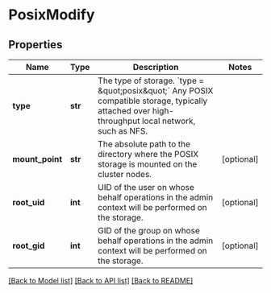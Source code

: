 # PosixModify

## Properties
Name | Type | Description | Notes
------------ | ------------- | ------------- | -------------
**type** | **str** | The type of storage.  &#x60;type &#x3D; \&quot;posix\&quot;&#x60;  Any POSIX compatible storage, typically attached over high-throughput local network, such as NFS.  | 
**mount_point** | **str** | The absolute path to the directory where the POSIX storage is mounted on the cluster nodes.  | [optional] 
**root_uid** | **int** | UID of the user on whose behalf operations in the admin context will be performed on the storage. | [optional] 
**root_gid** | **int** | GID of the group on whose behalf operations in the admin context will be performed on the storage. | [optional] 

[[Back to Model list]](../README.md#documentation-for-models) [[Back to API list]](../README.md#documentation-for-api-endpoints) [[Back to README]](../README.md)

